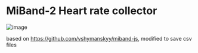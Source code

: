 # MiBand-2 Heart rate collector

![image](https://user-images.githubusercontent.com/4296205/43753999-bad136ee-99c5-11e8-8e02-ace1f1b8be78.png)

based on https://github.com/vshymanskyy/miband-js, modified to save csv files
